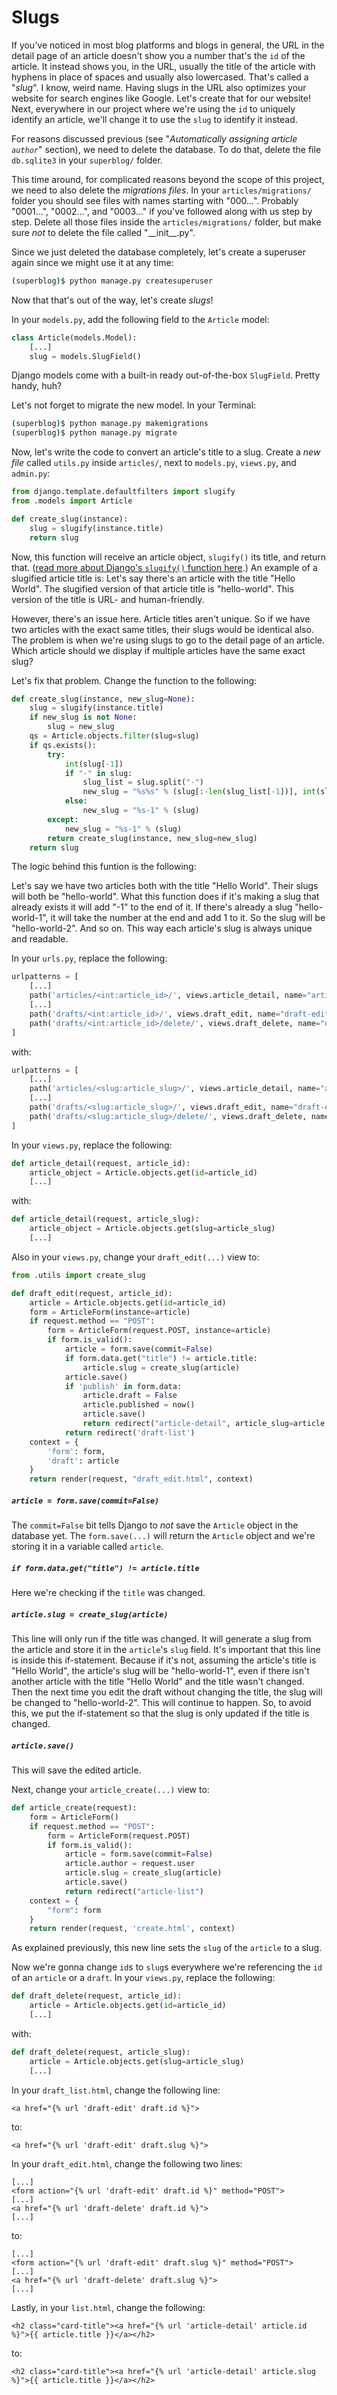 # Slugs

If you've noticed in most blog platforms and blogs in general, the URL in the detail page of an article doesn't show you a number that's the `id` of the article. It instead shows you, in the URL, usually the title of the article with hyphens in place of spaces and usually also lowercased. That's called a "_slug_". I know, weird name. Having slugs in the URL also optimizes your website for search engines like Google. Let's create that for our website! Next, everywhere in our project where we're using the `id` to uniquely identify an article, we'll change it to use the `slug` to identify it instead.

For reasons discussed previous (see "_Automatically assigning article `author`_" section), we need to delete the database. To do that, delete the file `db.sqlite3` in your `superblog/` folder.

This time around, for complicated reasons beyond the scope of this project, we need to also delete the _migrations files_. In your `articles/migrations/` folder you should see files with names starting with "000...". Probably "0001...", "0002...", and "0003..." if you've followed along with us step by step. Delete all those files inside the `articles/migrations/` folder, but make sure _not_ to delete the file called "\_\_init\_\_.py".

Since we just deleted the database completely, let's create a superuser again since we might use it at any time:

```bash
(superblog)$ python manage.py createsuperuser
```

Now that that's out of the way, let's create _slugs_!

In your `models.py`, add the following field to the `Article` model:

```python
class Article(models.Model):
    [...]
    slug = models.SlugField()
```

Django models come with a built-in ready out-of-the-box `SlugField`. Pretty handy, huh?

Let's not forget to migrate the new model. In your Terminal:

```bash
(superblog)$ python manage.py makemigrations
(superblog)$ python manage.py migrate
```

Now, let's write the code to convert an article's title to a slug. Create a _new file_ called `utils.py` inside `articles/`, next to `models.py`, `views.py`, and `admin.py`:

```python
from django.template.defaultfilters import slugify
from .models import Article

def create_slug(instance):
    slug = slugify(instance.title)
    return slug
```

Now, this function will receive an article object, `slugify()` its title, and return that. ([read more about Django's `slugify()` function here](https://docs.djangoproject.com/en/2.2/ref/utils/#django.utils.text.slugify).) An example of a slugified article title is: Let's say there's an article with the title "Hello World". The slugified version of that article title is "hello-world". This version of the title is URL- and human-friendly.

However, there's an issue here. Article titles aren't unique. So if we have two articles with the exact same titles, their slugs would be identical also. The problem is when we're using slugs to go to the detail page of an article. Which article should we display if multiple articles have the same exact slug?

Let's fix that problem. Change the function to the following:

```python
def create_slug(instance, new_slug=None):
    slug = slugify(instance.title)
    if new_slug is not None:
        slug = new_slug
    qs = Article.objects.filter(slug=slug)
    if qs.exists():
        try:
            int(slug[-1])
            if "-" in slug:
                slug_list = slug.split("-")
                new_slug = "%s%s" % (slug[:-len(slug_list[-1])], int(slug_list[-1]) + 1)
            else:
                new_slug = "%s-1" % (slug)
        except:
            new_slug = "%s-1" % (slug)
        return create_slug(instance, new_slug=new_slug)
    return slug
```

The logic behind this funtion is the following:

Let's say we have two articles both with the title "Hello World". Their slugs will both be "hello-world". What this function does if it's making a slug that already exists it will add "-1" to the end of it. If there's already a slug "hello-world-1", it will take the number at the end and add 1 to it. So the slug will be "hello-world-2". And so on. This way each article's slug is always unique and readable.

In your `urls.py`, replace the following:

```python
urlpatterns = [
    [...]
    path('articles/<int:article_id>/', views.article_detail, name="article-detail"),
    [...]
    path('drafts/<int:article_id>/', views.draft_edit, name="draft-edit"),
    path('drafts/<int:article_id>/delete/', views.draft_delete, name="draft-delete"),
]
```

with:

```python
urlpatterns = [
    [...]
    path('articles/<slug:article_slug>/', views.article_detail, name="article-detail"),
    [...]
    path('drafts/<slug:article_slug>/', views.draft_edit, name="draft-edit"),
    path('drafts/<slug:article_slug>/delete/', views.draft_delete, name="draft-delete"),
]
```

In your `views.py`, replace the following:

```python
def article_detail(request, article_id):
    article_object = Article.objects.get(id=article_id)
    [...]
```

with:

```python
def article_detail(request, article_slug):
    article_object = Article.objects.get(slug=article_slug)
    [...]
```

Also in your `views.py`, change your `draft_edit(...)` view to:

```python
from .utils import create_slug

def draft_edit(request, article_id):
    article = Article.objects.get(id=article_id)
    form = ArticleForm(instance=article)
    if request.method == "POST":
        form = ArticleForm(request.POST, instance=article)
        if form.is_valid():
            article = form.save(commit=False)
            if form.data.get("title") != article.title:
                article.slug = create_slug(article)
            article.save()
            if 'publish' in form.data:
                article.draft = False
                article.published = now()
                article.save()
                return redirect("article-detail", article_slug=article.slug)
            return redirect('draft-list')
    context = {
        'form': form,
        'draft': article
    }
    return render(request, "draft_edit.html", context)
```

##### `article = form.save(commit=False)`

The `commit=False` bit tells Django to _not_ save the `Article` object in the database yet. The `form.save(...)` will return the `Article` object and we're storing it in a variable called `article`.

##### `if form.data.get("title") != article.title`

Here we're checking if the `title` was changed.

##### `article.slug = create_slug(article)`

This line will only run if the title was changed. It will generate a slug from the article and store it in the `article`'s `slug` field. It's important that this line is inside this if-statement. Because if it's not, assuming the article's title is "Hello World", the article's slug will be "hello-world-1", even if there isn't another article with the title "Hello World" and the title wasn't changed. Then the next time you edit the draft without changing the title, the slug will be changed to "hello-world-2". This will continue to happen. So, to avoid this, we put the if-statement so that the slug is only updated if the title is changed.

##### `article.save()`

This will save the edited article.

Next, change your `article_create(...)` view to:

```python
def article_create(request):
    form = ArticleForm()
    if request.method == "POST":
        form = ArticleForm(request.POST)
        if form.is_valid():
            article = form.save(commit=False)
            article.author = request.user
            article.slug = create_slug(article)
            article.save()
            return redirect("article-list")
    context = {
        "form": form
    }
    return render(request, 'create.html', context)
```

As explained previously, this new line sets the `slug` of the `article` to a slug.

Now we're gonna change `id`s to `slug`s everywhere we're referencing the `id` of an `article` or a `draft`. In your `views.py`, replace the following:

```python
def draft_delete(request, article_id):
    article = Article.objects.get(id=article_id)
    [...]
```

with:

```python
def draft_delete(request, article_slug):
    article = Article.objects.get(slug=article_slug)
    [...]
```

In your `draft_list.html`, change the following line:

```django
<a href="{% url 'draft-edit' draft.id %}">
```

to:

```django
<a href="{% url 'draft-edit' draft.slug %}">
```

In your `draft_edit.html`, change the following two lines:

```django
[...]
<form action="{% url 'draft-edit' draft.id %}" method="POST">
[...]
<a href="{% url 'draft-delete' draft.id %}">
[...]
```

to:

```django
[...]
<form action="{% url 'draft-edit' draft.slug %}" method="POST">
[...]
<a href="{% url 'draft-delete' draft.slug %}">
[...]
```

Lastly, in your `list.html`, change the following:

```django
<h2 class="card-title"><a href="{% url 'article-detail' article.id %}">{{ article.title }}</a></h2>
```

to:

```django
<h2 class="card-title"><a href="{% url 'article-detail' article.slug %}">{{ article.title }}</a></h2>
```

